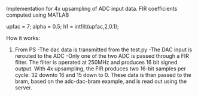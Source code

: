 Implementation for 4x upsampling of ADC input data. FIR coefficients computed using MATLAB

upfac = 7;
alpha = 0.5;
h1 = intfilt(upfac,2,0.1);

How it works:
1. From PS
 -The dac data is transmitted from the test.py
 -The DAC input is rerouted to the ADC
 -Only one of the two ADC is passed through a FIR filter. The filter is 
  operated at 250MHz and produces 16 bit signed output. With 4x upsampling,
  the FIR produces two 16-bit samples per cycle: 32 downto 16 and 15 down to 0.
  These data is than passed to the bram, based on the adc-dac-bram example, and 
  is read out using the server.
